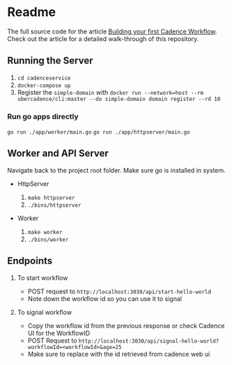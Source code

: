 # Readme
The full source code for the article [Building your first Cadence Workflow](https://medium.com/stashaway-engineering/building-your-first-cadence-workflow-e61a0b29785). 
Check out the article for a detailed walk-through of this repository.

## Running the Server

1. `cd cadenceservice`
2. `docker-compose up`
3. Register the `simple-domain` with `docker run --network=host --rm ubercadence/cli:master --do simple-domain domain register --rd 10`

### Run go apps directly

`go run ./app/worker/main.go`
`go run ./app/httpserver/main.go`

## Worker and API Server

Navigate back to the project root folder. Make sure go is installed in system.

* HttpServer
    1. `make httpserver`
    2. `./bins/httpserver`

* Worker
    1. `make worker`
    2. `./bins/worker`

## Endpoints

1. To start workflow
   * POST request to `http://localhost:3030/api/start-hello-world`
   * Note down the workflow id so you can use it to signal 

2. To signal workflow
    * Copy the workflow id from the previous response or check Cadence UI for the WorkflowID
    * POST Request to `http://localhost:3030/api/signal-hello-world?workflowId=<workflowId>&age=25`
    * Make sure to replace <workflowId> with the id retrieved from cadence web ui